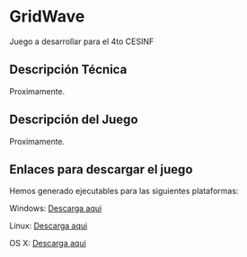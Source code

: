# GridWave
Juego a desarrollar para el 4to CESINF

## Descripción Técnica
Proximamente.

## Descripción del Juego
Proximamente.



## Enlaces para descargar el juego

Hemos generado ejecutables para las siguientes plataformas:

Windows: [Descarga aqui](https://drive.google.com/open?id=1uvvyJc4iKvmefvPgdlXtOjGBJfItTZlw)

Linux: [Descarga aqui](https://drive.google.com/open?id=17GnbncfD0yr0yo3HIjyzDpzLPLqDhDoE) 

OS X: [Descarga aqui](https://drive.google.com/open?id=1f1ZgPfHYsV5Ss8FzwBSI5BxOcX4LgHFm)
